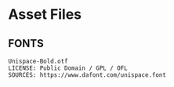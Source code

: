 Asset Files
===========

## FONTS

```
Unispace-Bold.otf
LICENSE: Public Domain / GPL / OFL
SOURCES: https://www.dafont.com/unispace.font
```
